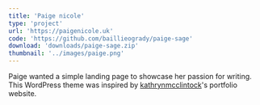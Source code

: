 ```yaml
---
title: 'Paige nicole'
type: 'project'
url: 'https://paigenicole.uk'
code: 'https://github.com/baillieogrady/paige-sage'
download: 'downloads/paige-sage.zip'
thumbnail: '../images/paige.png'
---
```


Paige wanted a simple landing page to showcase her passion for writing. This WordPress theme was inspired by [kathrynmcclintock](http://www.kathrynmcclintock.com/)'s portfolio website.